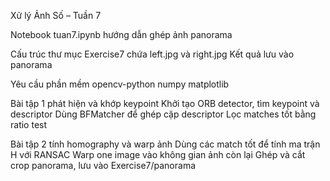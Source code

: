 Xử lý Ảnh Số – Tuần 7

Notebook tuan7.ipynb hướng dẫn ghép ảnh panorama

Cấu trúc thư mục
Exercise7 chứa left.jpg và right.jpg
Kết quả lưu vào panorama

Yêu cầu phần mềm
opencv-python
numpy
matplotlib

Bài tập 1 phát hiện và khớp keypoint
  Khởi tạo ORB detector, tìm keypoint và descriptor
  Dùng BFMatcher để ghép cặp descriptor
  Lọc matches tốt bằng ratio test

Bài tập 2 tính homography và warp ảnh
  Dùng các match tốt để tính ma trận H với RANSAC
  Warp one image vào không gian ảnh còn lại
  Ghép và cắt crop panorama, lưu vào Exercise7/panorama
